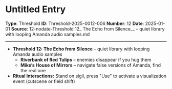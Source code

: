 # Untitled Entry

**Type**: Threshold
**ID**: Threshold-2025-0012-006
**Number**: 12
**Date**: 2025-01-01
**Source**: 12-nodate-Threshold 12_ The Echo from Silence__ – quiet library with looping Amanda audio samples.md

---

- **Threshold 12: The Echo from Silence** – quiet library with looping Amanda audio samples
  - **Riverbank of Red Tulips** – enemies disappear if you hug them
  - **Mike’s House of Mirrors** – navigate false versions of Amanda, find the real one
- **Ritual Interactions:** Stand on sigil, press "Use" to activate a visualization event (cutscene or field shift)